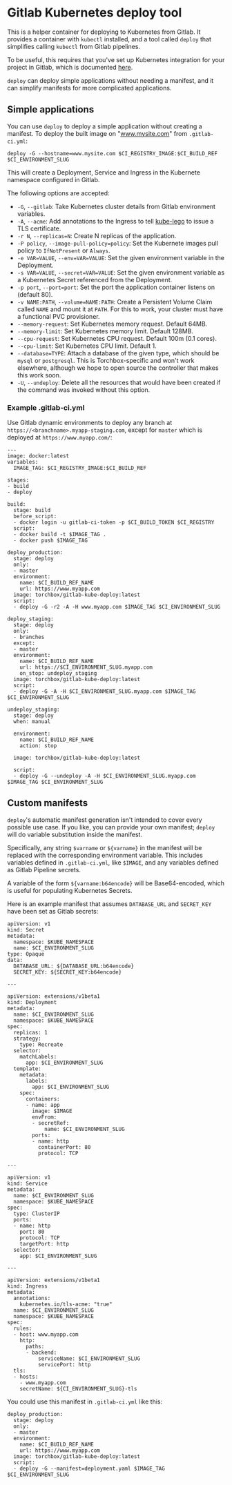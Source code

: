 # Gitlab Kubernetes deploy tool

This is a helper container for deploying to Kubernetes from Gitlab.  It provides
a container with `kubectl` installed, and a tool called `deploy` that simplifies
calling `kubectl` from Gitlab pipelines.

To be useful, this requires that you've set up Kubernetes integration for your
project in Gitlab, which is documented
[here](https://docs.gitlab.com/ce/user/project/integrations/kubernetes.html).

`deploy` can deploy simple applications without needing a manifest, and it can
simplify manifests for more complicated applications.

## Simple applications

You can use `deploy` to deploy a simple application without creating a manifest.
To deploy the built image on "www.mysite.com" from `.gitlab-ci.yml`:

```
deploy -G --hostname=www.mysite.com $CI_REGISTRY_IMAGE:$CI_BUILD_REF $CI_ENVIRONMENT_SLUG
```

This will create a Deployment, Service and Ingress in the Kubernete namespace
configured in Gitlab.

The following options are accepted:

* `-G`, `--gitlab`: Take Kubernetes cluster details from Gitlab environment
 variables.
* `-A`, `--acme`: Add annotations to the Ingress to tell 
  [kube-lego](https://github.com/jetstack/kube-lego) to issue a TLS certificate.
* `-r N`, `--replicas=N`: Create N replicas of the application.
* `-P policy`, `--image-pull-policy=policy`: Set the Kubernete images pull 
  policy to `IfNotPresent` or `Always`.
* `-e VAR=VALUE`, `--env=VAR=VALUE`: Set the given environment variable in the
  Deployment.
* `-s VAR=VALUE`, `--secret=VAR=VALUE`: Set the given environment variable as a
  Kubernetes Secret referenced from the Deployment.
* `-p port`, `--port=port`: Set the port the application container listens on
  (default 80).
* `-v NAME:PATH`, `--volume=NAME:PATH`: Create a Persistent Volume Claim called
  `NAME` and mount it at `PATH`.  For this to work, your cluster must have a
  functional PVC provisioner.
* `--memory-request`: Set Kubernetes memory request.  Default 64MB.
* `--memory-limit`: Set Kubernetes memory limit.  Default 128MB.
* `--cpu-request`: Set Kubernetes CPU request.  Default 100m (0.1 cores).
* `--cpu-limit`: Set Kubernetes CPU limit.  Default 1.
* `--database=TYPE`: Attach a database of the given type, which should be
  `mysql` or `postgresql`.  This is Torchbox-specific and won't work elsewhere,
  although we hope to open source the controller that makes this work soon.
* `-U`, `--undeploy`: Delete all the resources that would have been created if
  the command was invoked without this option.

### Example .gitlab-ci.yml

Use Gitlab dynamic environments to deploy any branch at
`https://<branchname>.myapp-staging.com`, except for `master` which is
deployed at `https://www.myapp.com/`:

```
---
image: docker:latest
variables:
  IMAGE_TAG: $CI_REGISTRY_IMAGE:$CI_BUILD_REF

stages:
- build
- deploy

build:
  stage: build
  before_script:
  - docker login -u gitlab-ci-token -p $CI_BUILD_TOKEN $CI_REGISTRY
  script:
  - docker build -t $IMAGE_TAG .
  - docker push $IMAGE_TAG

deploy_production:
  stage: deploy
  only:
  - master
  environment:
    name: $CI_BUILD_REF_NAME
    url: https://www.myapp.com
  image: torchbox/gitlab-kube-deploy:latest
  script: 
  - deploy -G -r2 -A -H www.myapp.com $IMAGE_TAG $CI_ENVIRONMENT_SLUG

deploy_staging:
  stage: deploy
  only:
  - branches
  except:
  - master
  environment:
    name: $CI_BUILD_REF_NAME
    url: https://$CI_ENVIRONMENT_SLUG.myapp.com
    on_stop: undeploy_staging
  image: torchbox/gitlab-kube-deploy:latest
  script: 
  - deploy -G -A -H $CI_ENVIRONMENT_SLUG.myapp.com $IMAGE_TAG $CI_ENVIRONMENT_SLUG

undeploy_staging:
  stage: deploy
  when: manual

  environment:
    name: $CI_BUILD_REF_NAME
    action: stop

  image: torchbox/gitlab-kube-deploy:latest

  script: 
  - deploy -G --undeploy -A -H $CI_ENVIRONMENT_SLUG.myapp.com $IMAGE_TAG $CI_ENVIRONMENT_SLUG
```

## Custom manifests

`deploy`'s automatic manifest generation isn't intended to cover every possible
use case.  If you like, you can provide your own manifest; `deploy` will do
variable substitution inside the manifest.

Specifically, any string `$varname` or `${varname}` in the manifest will be
replaced with the corresponding environment variable.  This includes variables
defined in `.gitlab-ci.yml`, like `$IMAGE`, and any variables defined as Gitlab
Pipeline secrets.

A variable of the form `${varname:b64encode}` will be Base64-encoded, which is
useful for populating Kubernetes Secrets.

Here is an example manifest that assumes `DATABASE_URL` and `SECRET_KEY` have
been set as Gitlab secrets:

```
apiVersion: v1
kind: Secret
metadata:
  namespace: $KUBE_NAMESPACE
  name: $CI_ENVIRONMENT_SLUG
type: Opaque
data:
  DATABASE_URL: ${DATABASE_URL:b64encode}
  SECRET_KEY: ${SECRET_KEY:b64encode}

---

apiVersion: extensions/v1beta1
kind: Deployment
metadata:
  name: $CI_ENVIRONMENT_SLUG
  namespace: $KUBE_NAMESPACE
spec:
  replicas: 1
  strategy:
    type: Recreate
  selector:
    matchLabels:
      app: $CI_ENVIRONMENT_SLUG
  template:
    metadata:
      labels:
        app: $CI_ENVIRONMENT_SLUG
    spec:
      containers:
      - name: app
        image: $IMAGE
        envFrom:
        - secretRef:
            name: $CI_ENVIRONMENT_SLUG
        ports:
        - name: http
          containerPort: 80
          protocol: TCP

---

apiVersion: v1
kind: Service
metadata:
  name: $CI_ENVIRONMENT_SLUG
  namespace: $KUBE_NAMESPACE
spec:
  type: ClusterIP
  ports:
  - name: http
    port: 80
    protocol: TCP
    targetPort: http
  selector:
    app: $CI_ENVIRONMENT_SLUG

---

apiVersion: extensions/v1beta1
kind: Ingress
metadata:
  annotations:
    kubernetes.io/tls-acme: "true"
  name: $CI_ENVIRONMENT_SLUG
  namespace: $KUBE_NAMESPACE
spec:
  rules:
  - host: www.myapp.com
    http:
      paths:
      - backend:
          serviceName: $CI_ENVIRONMENT_SLUG
          servicePort: http
  tls:
  - hosts:
    - www.myapp.com
    secretName: ${CI_ENVIRONMENT_SLUG}-tls
```

You could use this manifest in `.gitlab-ci.yml` like this:

```
deploy_production:
  stage: deploy
  only:
  - master
  environment:
    name: $CI_BUILD_REF_NAME
    url: https://www.myapp.com
  image: torchbox/gitlab-kube-deploy:latest
  script: 
  - deploy -G --manifest=deployment.yaml $IMAGE_TAG $CI_ENVIRONMENT_SLUG
```
